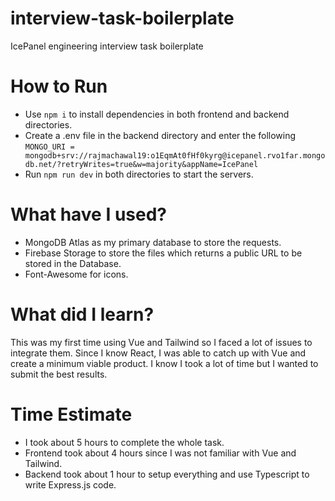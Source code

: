 # interview-task-boilerplate

IcePanel engineering interview task boilerplate

# How to Run

-   Use `npm i` to install dependencies in both frontend and backend directories.
-   Create a .env file in the backend directory and enter the following `MONGO_URI = mongodb+srv://rajmachawal19:o1EqmAt0fHf0kyrg@icepanel.rvo1far.mongodb.net/?retryWrites=true&w=majority&appName=IcePanel`
-   Run `npm run dev` in both directories to start the servers.

# What have I used?

-   MongoDB Atlas as my primary database to store the requests.
-   Firebase Storage to store the files which returns a public URL to be stored in the Database.
-   Font-Awesome for icons.

# What did I learn?

This was my first time using Vue and Tailwind so I faced a lot of issues to integrate them. Since I know React, I was able to catch up with Vue and create a minimum viable product. I know I took a lot of time but I wanted to submit the best results.

# Time Estimate

-   I took about 5 hours to complete the whole task.
-   Frontend took about 4 hours since I was not familiar with Vue and Tailwind.
-   Backend took about 1 hour to setup everything and use Typescript to write Express.js code.
